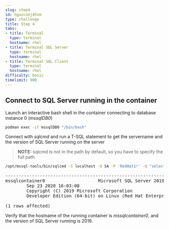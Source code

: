 ```yaml
---
slug: step4
id: hguzcnoj45vm
type: challenge
title: Step 4
tabs:
- title: Terminal
  type: terminal
  hostname: rhel
- title: Terminal SQL Server
  type: terminal
  hostname: rhel
- title: Terminal SQL Client
  type: terminal
  hostname: rhel
difficulty: basic
timelimit: 900
---
```

## Connect to SQL Server running in the container

Launch an interactive bash shell in the container connecting to database instance 0 (*mssqlDB0*)

```bash
podman exec -it mssqlDB0 "/bin/bash"
```

Connect with *sqlcmd* and run a T-SQL statement to get the servername and the version of SQL Server running on the server

> **NOTE:** sqlcmd is not in the path by default, so you have to specify the full path

```bash
/opt/mssql-tools/bin/sqlcmd -S localhost -U SA -P 'RedHat1!' -Q "select @@servername, @@version"
```

<pre class="file">
-------------------------------------------------------------------------------------------------------------------------------- ------------------------------------------------------------------------------------------------------------------------------------------------------------------------------------------------------------------------------------------------------------------------------------------------------------
mssqlcontainer0                    Microsoft SQL Server 2019 (RTM-CU8) (KB4577194) - 15.0.4073.23 (X64)
        Sep 23 2020 16:03:08
        Copyright (C) 2019 Microsoft Corporation
        Developer Edition (64-bit) on Linux (Red Hat Enterprise Linux 8.2 (Ootpa)) <X64>

(1 rows affected)
</pre>

Verify that the hostname of the running container is *mssqlcontainer0*, and the version of SQL Server running is 2019.
